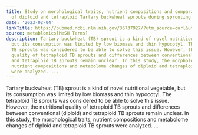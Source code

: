 ```yaml
---
title: Study on morphological traits, nutrient compositions and comparative metabolomics
  of diploid and tetraploid Tartary buckwheat sprouts during sprouting
date: '2023-02-04'
linkTitle: https://pubmed.ncbi.nlm.nih.gov/36737927/?utm_source=curl&utm_medium=rss&utm_campaign=pubmed-2&utm_content=1Zkrxt7ktlCbHBXEV3v65xxSnkSWNsJ1A6Fq3gBniKhGfIUslK&fc=20210907212339&ff=20230207200924&v=2.17.9.post6+86293ac
source: metablomics[MeSH Terms]
description: Tartary buckwheat (TB) sprout is a kind of novel nutritional vegetable,
  but its consumption was limited by low biomass and thin hypocotyl. The tetraploid
  TB sprouts was considered to be able to solve this issue. However, the nutritional
  quality of tetraploid TB sprouts and differences between conventional (diploid)
  and tetraploid TB sprouts remain unclear. In this study, the morphological traits,
  nutrient compositions and metabolome changes of diploid and tetraploid TB sprouts
  were analyzed. ...
---
```

Tartary buckwheat (TB) sprout is a kind of novel nutritional vegetable, but its consumption was limited by low biomass and thin hypocotyl. The tetraploid TB sprouts was considered to be able to solve this issue. However, the nutritional quality of tetraploid TB sprouts and differences between conventional (diploid) and tetraploid TB sprouts remain unclear. In this study, the morphological traits, nutrient compositions and metabolome changes of diploid and tetraploid TB sprouts were analyzed. ...
